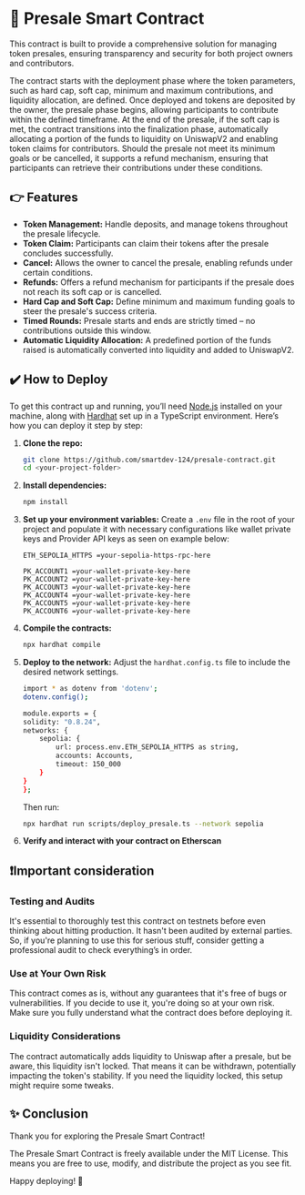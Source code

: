 # 🚀  Presale Smart Contract

This contract is built to provide a comprehensive solution for managing token presales, ensuring transparency and security for both project owners and contributors.

The contract starts with the deployment phase where the token parameters, such as hard cap, soft cap, minimum and maximum contributions, and liquidity allocation, are defined. Once deployed and tokens are deposited by the owner, the presale phase begins, allowing participants to contribute within the defined timeframe. At the end of the presale, if the soft cap is met, the contract transitions into the finalization phase, automatically allocating a portion of the funds to liquidity on UniswapV2 and enabling token claims for contributors. Should the presale not meet its minimum goals or be cancelled, it supports a refund mechanism, ensuring that participants can retrieve their contributions under these conditions.

## 👉 Features

- **Token Management:** Handle deposits, and manage tokens throughout the presale lifecycle.
- **Token Claim:** Participants can claim their tokens after the presale concludes successfully.
- **Cancel:** Allows the owner to cancel the presale, enabling refunds under certain conditions.
- **Refunds:** Offers a refund mechanism for participants if the presale does not reach its soft cap or is cancelled.
- **Hard Cap and Soft Cap:** Define minimum and maximum funding goals to steer the presale's success criteria.
- **Timed Rounds:** Presale starts and ends are strictly timed – no contributions outside this window.
- **Automatic Liquidity Allocation:** A predefined portion of the funds raised is automatically converted into liquidity and added to UniswapV2.

## ✔️ How to Deploy

To get this contract up and running, you’ll need [Node.js](https://nodejs.org/) installed on your machine, along with [Hardhat](https://hardhat.org/getting-started/) set up in a TypeScript environment. Here’s how you can deploy it step by step:

1. **Clone the repo:**
   ```bash
   git clone https://github.com/smartdev-124/presale-contract.git
   cd <your-project-folder>
   ```

2. **Install dependencies:**
    ```bash
    npm install
    ```

3. **Set up your environment variables:**
    Create a `.env` file in the root of your project and populate it with necessary configurations like wallet private keys and Provider API keys as seen on example below:
    ```plaintext
    ETH_SEPOLIA_HTTPS =your-sepolia-https-rpc-here

    PK_ACCOUNT1 =your-wallet-private-key-here
    PK_ACCOUNT2 =your-wallet-private-key-here
    PK_ACCOUNT3 =your-wallet-private-key-here
    PK_ACCOUNT4 =your-wallet-private-key-here
    PK_ACCOUNT5 =your-wallet-private-key-here
    PK_ACCOUNT6 =your-wallet-private-key-here
    ```

4.  **Compile the contracts:**
    ```bash
    npx hardhat compile
    ```

5. **Deploy to the network:**
    Adjust the `hardhat.config.ts` file to include the desired network settings.
    ```bash
    import * as dotenv from 'dotenv';
    dotenv.config();

    module.exports = {
    solidity: "0.8.24",
    networks: {
        sepolia: {
            url: process.env.ETH_SEPOLIA_HTTPS as string,
            accounts: Accounts,
            timeout: 150_000
        }
    }
    };
    ```

    Then run:
    ```bash
    npx hardhat run scripts/deploy_presale.ts --network sepolia
    ```

6. **Verify and interact with your contract on Etherscan**

## ❗Important consideration

### Testing and Audits
It's essential to thoroughly test this contract on testnets before even thinking about hitting production. It hasn't been audited by external parties. So, if you're planning to use this for serious stuff, consider getting a professional audit to check everything’s in order.

### Use at Your Own Risk
This contract comes as is, without any guarantees that it's free of bugs or vulnerabilities. If you decide to use it, you're doing so at your own risk. Make sure you fully understand what the contract does before deploying it.

### Liquidity Considerations
The contract automatically adds liquidity to Uniswap after a presale, but be aware, this liquidity isn't locked. That means it can be withdrawn, potentially impacting the token's stability. If you need the liquidity locked, this setup might require some tweaks.

## ✨ Conclusion

Thank you for exploring the Presale Smart Contract! 

The Presale Smart Contract is freely available under the MIT License. This means you are free to use, modify, and distribute the project as you see fit.

Happy deploying! 🚀
